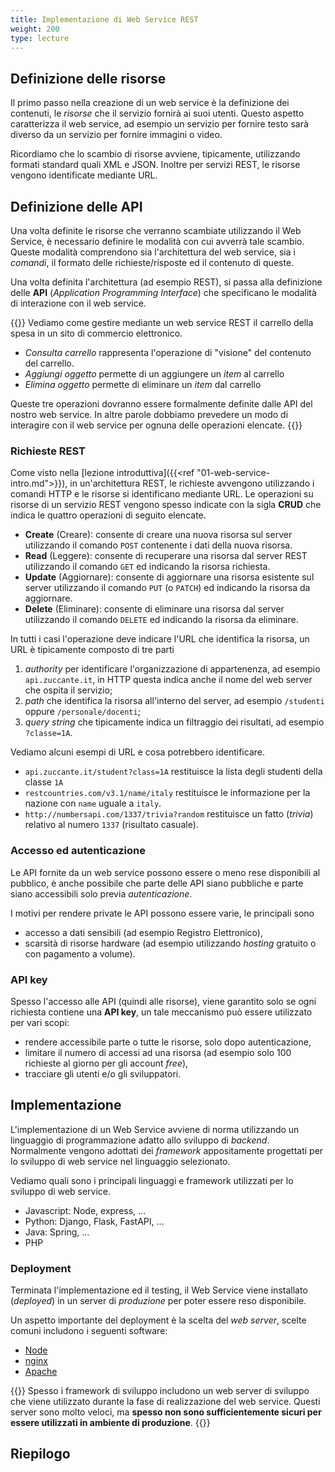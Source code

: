 ```yaml
---
title: Implementazione di Web Service REST
weight: 200
type: lecture
---
```


## Definizione delle risorse
Il primo passo nella creazione di un web service è la definizione dei contenuti,
le *risorse* che il servizio fornirà ai suoi utenti. Questo aspetto caratterizza
il web service, ad esempio un servizio per fornire testo sarà diverso da un
servizio per fornire immagini o video. 

Ricordiamo che lo scambio di risorse avviene, tipicamente, utilizzando formati
standard quali XML e JSON. Inoltre per servizi REST, le risorse vengono
identificate mediante URL.

## Definizione delle API
Una volta definite le risorse che verranno scambiate utilizzando il Web Service,
è necessario definire le modalità con cui avverrà tale scambio. Queste modalità
comprendono sia l'architettura del web service, sia i *comandi*, il formato delle
richieste/risposte ed il contenuto di queste. 

Una volta definita l'architettura (ad esempio REST), si passa alla definizione
delle **API** (*Application Programming Interface*) che specificano le modalità
di interazione con il web service.

{{<example title="Carrello delle spesa">}}
Vediamo come gestire mediante un web service REST il carrello della spesa in un
sito di commercio elettronico.
* *Consulta carrello* rappresenta l'operazione di "visione" del contenuto del
carrello.
* *Aggiungi oggetto* permette di un aggiungere un *item* al carrello
* *Elimina oggetto* permette di eliminare un *item* dal carrello

Queste tre operazioni dovranno essere formalmente definite dalle API del nostro
web service. In altre parole dobbiamo prevedere un modo di interagire con il web
service per ognuna delle operazioni elencate.
{{</example>}}

### Richieste REST
Come visto nella [lezione introduttiva]({{<ref "01-web-service-intro.md">}}), in
un'architettura REST, le richieste avvengono utilizzando i comandi HTTP e le
risorse si identificano mediante URL. Le operazioni su risorse di un servizio
REST vengono spesso indicate con la sigla **CRUD** che indica le quattro
operazioni di seguito elencate.
* **Create** (Creare): consente di creare una nuova risorsa sul server utilizzando
il comando `POST` contenente i dati della nuova risorsa. 
* **Read** (Leggere): consente di recuperare una risorsa dal server REST utilizzando
il comando `GET` ed indicando la risorsa richiesta.
* **Update** (Aggiornare): consente di aggiornare una risorsa esistente sul server
utilizzando il comando `PUT` (o `PATCH`) ed indicando la risorsa da aggiornare.
* **Delete** (Eliminare): consente di eliminare una risorsa dal server utilizzando
il comando `DELETE` ed indicando la risorsa da eliminare.

In tutti i casi l'operazione deve indicare l'URL che identifica la risorsa, un URL
è tipicamente composto di tre parti
1. *authority* per identificare l'organizzazione di appartenenza, ad esempio
`api.zuccante.it`, in HTTP questa indica anche il nome del web server che ospita
il servizio;
2. *path* che identifica la risorsa all'interno del server, ad esempio `/studenti`
oppure `/personale/docenti`;
3. *query string* che tipicamente indica un filtraggio dei risultati, ad esempio
`?classe=1A`.

Vediamo alcuni esempi di URL e cosa potrebbero identificare.
* `api.zuccante.it/student?class=1A` restituisce la lista degli studenti della classe `1A`
* `restcountries.com/v3.1/name/italy` restituisce le informazione per la
nazione con `name` uguale a `italy`.
* `http://numbersapi.com/1337/trivia?random` restituisce un fatto (*trivia*) relativo al
numero `1337` (risultato casuale).

### Accesso ed autenticazione
Le API fornite da un web service possono essere o meno rese disponibili al pubblico,
è anche possibile che parte delle API siano pubbliche e parte siano accessibili
solo previa *autenticazione*.

I motivi per rendere private le API possono essere varie, le principali sono
* accesso a dati sensibili (ad esempio Registro Elettronico),
* scarsità di risorse hardware (ad esempio utilizzando *hosting* gratuito o con
pagamento a volume).

### API key
Spesso l'accesso alle API (quindi alle risorse), viene garantito solo se ogni
richiesta contiene una **API key**, un tale meccanismo può essere utilizzato
per vari scopi:
* rendere accessibile parte o tutte le risorse, solo dopo autenticazione,
* limitare il numero di accessi ad una risorsa (ad esempio solo 100 richieste
al giorno per gli account *free*),
* tracciare gli utenti e/o gli sviluppatori.

## Implementazione
L'implementazione di un Web Service avviene di norma utilizzando un linguaggio
di programmazione adatto allo sviluppo di *backend*. Normalmente vengono adottati
dei *framework* appositamente progettati per lo sviluppo di web service nel
linguaggio selezionato.

Vediamo quali sono i principali linguaggi e framework utilizzati per lo sviluppo
di web service.
* Javascript: Node, express, ...
* Python: Django, Flask, FastAPI, ...
* Java: Spring, ...
* PHP

### Deployment
Terminata l'implementazione ed il testing, il Web Service viene installato
(*deployed*) in un server di *produzione* per poter essere reso disponibile.

Un aspetto importante del deployment è la scelta del *web server*, scelte comuni
includono i seguenti software:
* [Node](https://nodejs.org/en/)
* [nginx](https://www.nginx.com/)
* [Apache](https://httpd.apache.org/)

{{<attention>}}
Spesso i framework di sviluppo includono un web server di sviluppo che viene
utilizzato durante la fase di realizzazione del web service. Questi server sono
molto veloci, ma **spesso non sono sufficientemente sicuri per essere utilizzati
in ambiente di produzione**.
{{</attention>}}

## Riepilogo
